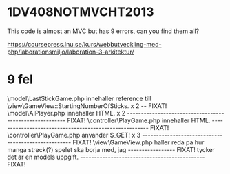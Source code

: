 1DV408NOTMVCHT2013
==================

This code is almost an MVC but has 9 errors, can you find them all?

https://coursepress.lnu.se/kurs/webbutveckling-med-php/laborationsmiljo/laboration-3-arkitektur/



9 fel
=====
\model\LastStickGame.php innehaller reference till \view\GameView::StartingNumberOfSticks. x 2 -- FIXAT!
\model\AIPlayer.php innehaller HTML. x 2 -------------------------------------------------------- FIXAT!
\controller\PlayGame.php innehaller HTML. ------------------------------------------------------- FIXAT!
\controller\PlayGame.php anvander $_GET! x 3 ---------------------------------------------------- FIXAT!
\view\GameView.php haller reda pa hur manga streck(?) spelet ska borja med, jag ----------------- FIXAT!
									 tycker det ar en models uppgift. --------------------------------------------- FIXAT!
